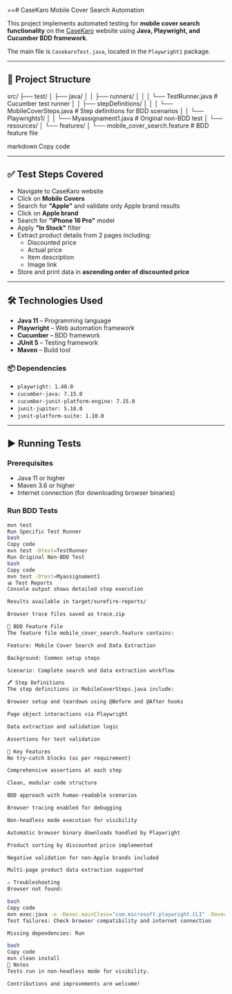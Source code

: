 ==# CaseKaro Mobile Cover Search Automation

This project implements automated testing for **mobile cover search functionality** on the [CaseKaro](https://casekaro.com) website using **Java, Playwright, and Cucumber BDD framework**.  

The main file is `CasekaroTest.java`, located in the `Playwright1` package.  

---

## 📂 Project Structure
src/
├── test/
│ ├── java/
│ │ ├── runners/
│ │ │ └── TestRunner.java # Cucumber test runner
│ │ ├── stepDefinitions/
│ │ │ └── MobileCoverSteps.java # Step definitions for BDD scenarios
│ │ └── Playwrights1/
│ │ └── Myassignament1.java # Original non-BDD test
│ └── resources/
│ └── features/
│ └── mobile_cover_search.feature # BDD feature file

markdown
Copy code

---

## ✅ Test Steps Covered
- Navigate to CaseKaro website  
- Click on **Mobile Covers**  
- Search for **"Apple"** and validate only Apple brand results  
- Click on **Apple brand**  
- Search for **"iPhone 16 Pro"** model  
- Apply **"In Stock"** filter  
- Extract product details from 2 pages including:
  - Discounted price  
  - Actual price  
  - Item description  
  - Image link  
- Store and print data in **ascending order of discounted price**  

---

## 🛠️ Technologies Used
- **Java 11** – Programming language  
- **Playwright** – Web automation framework  
- **Cucumber** – BDD framework  
- **JUnit 5** – Testing framework  
- **Maven** – Build tool  

### 📦 Dependencies
- `playwright: 1.40.0`  
- `cucumber-java: 7.15.0`  
- `cucumber-junit-platform-engine: 7.15.0`  
- `junit-jupiter: 5.10.0`  
- `junit-platform-suite: 1.10.0`  

---

## ▶️ Running Tests

### Prerequisites
- Java 11 or higher  
- Maven 3.6 or higher  
- Internet connection (for downloading browser binaries)  

### Run BDD Tests
```bash
mvn test
Run Specific Test Runner
bash
Copy code
mvn test -Dtest=TestRunner
Run Original Non-BDD Test
bash
Copy code
mvn test -Dtest=Myassignament1
📊 Test Reports
Console output shows detailed step execution

Results available in target/surefire-reports/

Browser trace files saved as trace.zip

📝 BDD Feature File
The feature file mobile_cover_search.feature contains:

Feature: Mobile Cover Search and Data Extraction

Background: Common setup steps

Scenario: Complete search and data extraction workflow

🖊️ Step Definitions
The step definitions in MobileCoverSteps.java include:

Browser setup and teardown using @Before and @After hooks

Page object interactions via Playwright

Data extraction and validation logic

Assertions for test validation

🌟 Key Features
No try-catch blocks (as per requirement)

Comprehensive assertions at each step

Clean, modular code structure

BDD approach with human-readable scenarios

Browser tracing enabled for debugging

Non-headless mode execution for visibility

Automatic browser binary downloads handled by Playwright

Product sorting by discounted price implemented

Negative validation for non-Apple brands included

Multi-page product data extraction supported

⚠️ Troubleshooting
Browser not found:

bash
Copy code
mvn exec:java -e -Dexec.mainClass="com.microsoft.playwright.CLI" -Dexec.args="install"
Test failures: Check browser compatibility and internet connection

Missing dependencies: Run

bash
Copy code
mvn clean install
📌 Notes
Tests run in non-headless mode for visibility.

Contributions and improvements are welcome!
